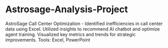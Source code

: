 # Astrosage-Analysis-Project
AstroSage Call Center Optimization - Identified inefficiencies in call center data using Excel. Utilized insights to recommend AI chatbot and optimize agent training. Visualized key metrics and trends for strategic improvements. Tools: Excel, PowerPoint

